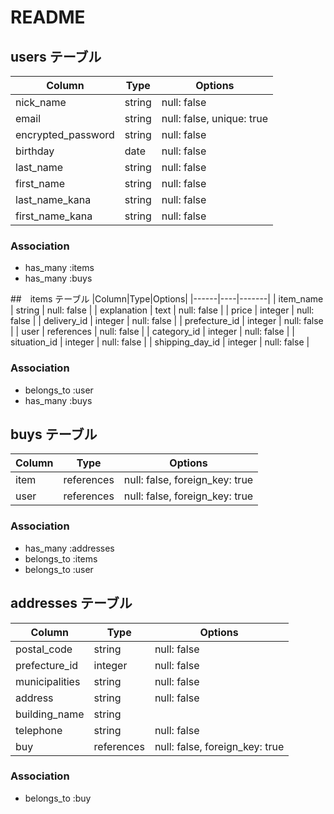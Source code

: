 # README

## users テーブル
|Column|Type|Options|
|------|----|-------|
| nick_name             | string | null: false     |
| email                 | string | null: false, unique: true |
| encrypted_password    | string | null: false     |
| birthday              | date   | null: false     |
| last_name             | string | null: false     |
| first_name            | string | null: false     |
| last_name_kana        | string | null: false     |
| first_name_kana       | string | null: false     |

### Association
- has_many :items
- has_many :buys



##　items テーブル
|Column|Type|Options|
|------|----|-------|
| item_name          | string     | null: false    |
| explanation        | text       | null: false    |
| price              | integer    | null: false    |
| delivery_id        | integer    | null: false    |
| prefecture_id      | integer    | null: false    |
| user               | references | null: false    |
| category_id        | integer    | null: false    |
| situation_id       | integer    | null: false    |
| shipping_day_id    | integer    | null: false    |

### Association
- belongs_to :user
- has_many :buys



## buys テーブル
|Column|Type|Options|
|------|----|-------|
| item               | references | null: false, foreign_key: true    |
| user               | references | null: false, foreign_key: true    |

### Association
- has_many :addresses
- belongs_to :items
- belongs_to :user



## addresses テーブル
|Column|Type|Options|
|------|----|-------|
| postal_code        | string     | null: false          |
| prefecture_id      | integer    | null: false          |
| municipalities     | string     | null: false          |
| address            | string     | null: false          |
| building_name      | string     |                      |
| telephone          | string     | null: false          |
| buy                | references | null: false, foreign_key: true    |

### Association
- belongs_to :buy